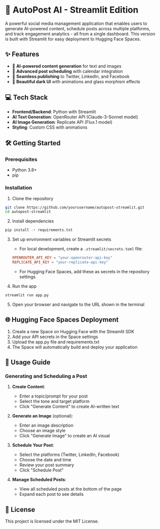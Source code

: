 
# 🚀 AutoPost AI - Streamlit Edition

A powerful social media management application that enables users to generate AI-powered content, schedule posts across multiple platforms, and track engagement analytics - all from a single dashboard. This version is built with Streamlit for easy deployment to Hugging Face Spaces.

## ✨ Features

- 🤖 **AI-powered content generation** for text and images
- 📅 **Advanced post scheduling** with calendar integration
- 🔄 **Seamless publishing** to Twitter, LinkedIn, and Facebook
- 🎨 **Beautiful dark UI** with animations and glass morphism effects

## 💻 Tech Stack

- **Frontend/Backend**: Python with Streamlit
- **AI Text Generation**: OpenRouter API (Claude-3-Sonnet model)
- **AI Image Generation**: Replicate API (Flux.1 model)
- **Styling**: Custom CSS with animations

## 🛠️ Getting Started

### Prerequisites

- Python 3.8+
- pip

### Installation

1. Clone the repository
```bash
git clone https://github.com/yourusername/autopost-streamlit.git
cd autopost-streamlit
```

2. Install dependencies
```bash
pip install -r requirements.txt
```

3. Set up environment variables or Streamlit secrets
   - For local development, create a `.streamlit/secrets.toml` file:
   ```toml
   OPENROUTER_API_KEY = "your-openrouter-api-key"
   REPLICATE_API_KEY = "your-replicate-api-key"
   ```
   - For Hugging Face Spaces, add these as secrets in the repository settings

4. Run the app
```bash
streamlit run app.py
```

5. Open your browser and navigate to the URL shown in the terminal

## 🌐 Hugging Face Spaces Deployment

1. Create a new Space on Hugging Face with the Streamlit SDK
2. Add your API secrets in the Space settings
3. Upload the app.py file and requirements.txt
4. The Space will automatically build and deploy your application

## 📝 Usage Guide

### Generating and Scheduling a Post

1. **Create Content**:
   - Enter a topic/prompt for your post
   - Select the tone and target platform
   - Click "Generate Content" to create AI-written text

2. **Generate an Image** (optional):
   - Enter an image description 
   - Choose an image style
   - Click "Generate Image" to create an AI visual

3. **Schedule Your Post**:
   - Select the platforms (Twitter, LinkedIn, Facebook)
   - Choose the date and time
   - Review your post summary
   - Click "Schedule Post"

4. **Manage Scheduled Posts**:
   - View all scheduled posts at the bottom of the page
   - Expand each post to see details

## 📄 License

This project is licensed under the MIT License.
